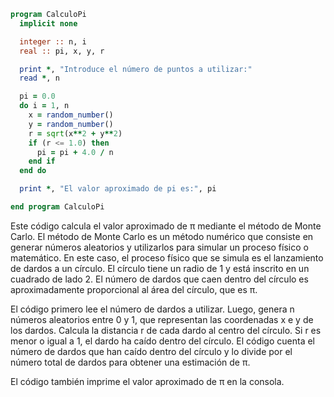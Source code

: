 ```fortran
program CalculoPi
  implicit none

  integer :: n, i
  real :: pi, x, y, r

  print *, "Introduce el número de puntos a utilizar:"
  read *, n

  pi = 0.0
  do i = 1, n
    x = random_number()
    y = random_number()
    r = sqrt(x**2 + y**2)
    if (r <= 1.0) then
      pi = pi + 4.0 / n
    end if
  end do

  print *, "El valor aproximado de pi es:", pi

end program CalculoPi
```

Este código calcula el valor aproximado de π mediante el método de Monte Carlo. El método de Monte Carlo es un método numérico que consiste en generar números aleatorios y utilizarlos para simular un proceso físico o matemático. En este caso, el proceso físico que se simula es el lanzamiento de dardos a un círculo. El círculo tiene un radio de 1 y está inscrito en un cuadrado de lado 2. El número de dardos que caen dentro del círculo es aproximadamente proporcional al área del círculo, que es π.

El código primero lee el número de dardos a utilizar. Luego, genera n números aleatorios entre 0 y 1, que representan las coordenadas x e y de los dardos. Calcula la distancia r de cada dardo al centro del círculo. Si r es menor o igual a 1, el dardo ha caído dentro del círculo. El código cuenta el número de dardos que han caído dentro del círculo y lo divide por el número total de dardos para obtener una estimación de π.

El código también imprime el valor aproximado de π en la consola.